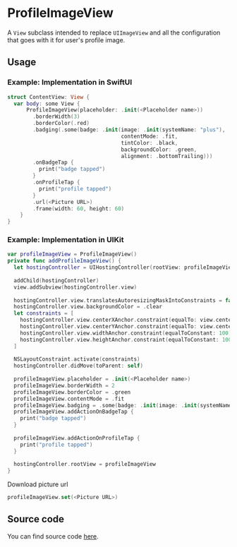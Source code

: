 # ProfileImageView

A `View` subclass intended to replace `UIImageView` and all the configuration that goes with it for user's profile image.

## Usage

### Example: Implementation in SwiftUI
```swift
struct ContentView: View {
  var body: some View {
      ProfileImageView(placeholder: .init(<Placeholder name>))
        .borderWidth(3)
        .borderColor(.red)
        .badging(.some(badge: .init(image: .init(systemName: "plus"),
                                    contentMode: .fit,
                                    tintColor: .black,
                                    backgroundColor: .green,
                                    alignment: .bottomTrailing)))
        .onBadgeTap {
          print("badge tapped")
        }
        .onProfileTap {
          print("profile tapped")
        }
        .url(<Picture URL>)
        .frame(width: 60, height: 60)
    }
}
```


### Example: Implementation in UIKit
```swift
var profileImageView = ProfileImageView()
private func addProfileImageView() {
  let hostingController = UIHostingController(rootView: profileImageView)
  
  addChild(hostingController)
  view.addSubview(hostingController.view)
  
  hostingController.view.translatesAutoresizingMaskIntoConstraints = false
  hostingController.view.backgroundColor = .clear
  let constraints = [
    hostingController.view.centerXAnchor.constraint(equalTo: view.centerXAnchor),
    hostingController.view.centerYAnchor.constraint(equalTo: view.centerYAnchor),
    hostingController.view.widthAnchor.constraint(equalToConstant: 100),
    hostingController.view.heightAnchor.constraint(equalToConstant: 100)
  ]
  
  NSLayoutConstraint.activate(constraints)
  hostingController.didMove(toParent: self)
  
  profileImageView.placeholder = .init(<Placeholder name>)
  profileImageView.borderWidth = 2
  profileImageView.borderColor = .green
  profileImageView.contentMode = .fit
  profileImageView.badging = .some(badge: .init(image: .init(systemName: "plus"), backgroundColor: .green, alignment: .bottomTrailing))
  profileImageView.addActionOnBadgeTap {
    print("badge tapped")
  }
  
  profileImageView.addActionOnProfileTap {
    print("profile tapped")
  }
  
  hostingController.rootView = profileImageView
}
```

Download picture url
```swift
profileImageView.set(<Picture URL>)
```

## Source code
You can find source code [here](/Sources/UI/ProfileImageView).
